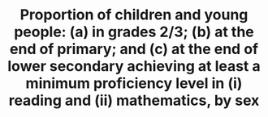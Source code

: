 ---
actual_indicator_available: 'Percentage of 4th and 8th grade students at or above
  "Basic" proficiency in reading and mathematics National Assessment of Educational
  Progress (NAEP) assessments '
actual_indicator_available_description: "Percentage of public and private 4th and\
  \ 8th grade students at or above \"Basic\" proficiency in reading and mathematics\
  \ National Assessment of Educational Progress (NAEP) assessments. Variable name\
  \ Label read4_total\t    Reading grade 4, total read4_male Reading, grade 4, male\
  \ read4_female\tReading, grade 4, female read8_total Reading grade 8, total read8_male\t\
  \    Reading, grade 8, male read8_female\tReading, grade 8, female math4_total\t\
  \  Mathematics grade 4, total math4_male Mathematics, grade 4, male math4_female\t\
  Mathematics, grade 4, female math8_total Mathematics grade 8, total math8_male Mathematics,\
  \ grade 8, male math8_female Mathematics, grade 8, female"
comments_and_limitations: Includes students tested with accommodations (1 to 12 percent
  of all students, depending on grade level and year); excludes only those students
  with disabilities and English language learners who were unable to be tested even
  with accommodations (2 to 6 percent of all students).
data_non_statistical: false
date_metadata_updated: '2017-10-13'
date_of_national_source_publication: October 2015
disaggregation_categories: Sex
disaggregation_geography: State available
goal_meta_link: http://unstats.un.org/sdgs/files/metadata-compilation/Metadata-Goal-4.pdf
graph: longitudinal
graph_title: Percentage 4th grade students at or above "basic" proficiency in reading
graph_type: line
has_metadata: true
indicator: 4.1.1
indicator_definition: Percentage of children and young people at the end of primary
  and lower secondary levels of education achieving at least a minimum proficiency
  level in (a) reading and (b) mathematics. The minimum proficiency level will be
  measured relative to new common reading and numeracy scales currently in development.
  The indicator is calculated as the number of children and young people at the end
  of primary or lower secondary education achieving or exceeding the minimum proficiency
  level in the given subject, expressed as a percentage of all children and young
  people at the end of primary or lower secondary education.
indicator_name: 'Proportion of children and young people: (a) in grades 2/3; (b) at
  the end of primary; and (c) at the end of lower secondary achieving at least a minimum
  proficiency level in (i) reading and (ii) mathematics, by sex'
indicator_sort_order: 04-01-01
indicator_variable: read4_total
layout: indicator
periodicity: Biennial
permalink: /4-1-1/
published: true
rationale_interpretation: The indicator is a direct measure of the learning outcomes
  achieved in the two subject areas at the end of the relevant levels of education.
reporting_status: complete
scheduled_update_by_national_source: October 2018
sdg_goal: 4
source_active_1: true
source_agency_staff_email_1: tom.snyder@ed.gov
source_agency_staff_name_1: Tom Snyder
source_agency_survey_dataset_1: U.S. Department of Education, National Center for
  Education Statistics, National Assessment of Educational Progress (NAEP)
source_notes_1: null
source_title_1: null
source_url_1: http://nces.ed.gov/programs/digest/d16/tables/dt16_221.20.asp?current=yes
target: By 2030, ensure that all girls and boys complete free, equitable and quality
  primary and secondary education leading to relevant and effective learning outcomes.
target_id: '4.1'
time_period: 2000 to 2015 data provided; prior years are available
title: 'Proportion of children and young people: (a) in grades 2/3; (b) at the end
  of primary; and (c) at the end of lower secondary achieving at least a minimum proficiency
  level in (i) reading and (ii) mathematics, by sex'
un_custodial_agency: 'UNESCO-UIS (Partnering Agencies: OECD)'
un_designated_tier: 3 (a) 2 (b,c)
unit_of_measure: Percentage
us_method_of_computation: The main NAEP reports current information for the nation
  and specific geographic regions of the country. The assessment program includes
  students drawn from a sample from both public and private schools and reports results
  for student achievement at grades 4, 8, and 12. The main NAEP assessments follow
  the frameworks developed by the National Assessment Governing Board and use the
  latest advances in assessment methodology. Because the assessment items reflect
  curricula associated with specific grade levels, the main NAEP uses samples of students
  at those grade levels.
variable_description: null
variable_notes: null
---